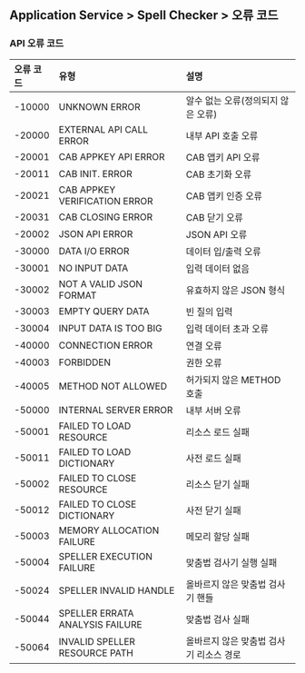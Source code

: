## Application Service > Spell Checker > 오류 코드

### API 오류 코드

| 오류 코드 | 유형 | 설명 |
|:---|:---|:---|
| -10000 | UNKNOWN ERROR | 알수 없는 오류(정의되지 않은 오류) |
| -20000 | EXTERNAL API CALL ERROR | 내부 API 호출 오류 |
| -20001 | CAB APPKEY API ERROR | CAB 앱키 API 오류 |
| -20011 | CAB INIT. ERROR | CAB 초기화 오류 |
| -20021 | CAB APPKEY VERIFICATION ERROR | CAB 앱키 인증 오류 |
| -20031 | CAB CLOSING ERROR | CAB 닫기 오류 |
| -20002 | JSON API ERROR | JSON API 오류 |
| -30000 | DATA I/O ERROR | 데이터 입/출력 오류 |
| -30001 | NO INPUT DATA | 입력 데이터 없음 |
| -30002 | NOT A VALID JSON FORMAT | 유효하지 않은 JSON 형식 |
| -30003 | EMPTY QUERY DATA | 빈 질의 입력 |
| -30004 | INPUT DATA IS TOO BIG | 입력 데이터 초과 오류 |
| -40000 | CONNECTION ERROR | 연결 오류 |
| -40003 | FORBIDDEN | 권한 오류 |
| -40005 | METHOD NOT ALLOWED | 허가되지 않은 METHOD 호출 |
| -50000 | INTERNAL SERVER ERROR | 내부 서버 오류 |
| -50001 | FAILED TO LOAD RESOURCE | 리소스 로드 실패 |
| -50011 | FAILED TO LOAD DICTIONARY | 사전 로드 실패 |
| -50002 | FAILED TO CLOSE RESOURCE | 리소스 닫기 실패 |
| -50012 | FAILED TO CLOSE DICTIONARY | 사전 닫기 실패 |
| -50003 | MEMORY ALLOCATION FAILURE | 메모리 할당 실패 |
| -50004 | SPELLER EXECUTION FAILURE | 맞춤법 검사기 실행 실패 |
| -50024 | SPELLER INVALID HANDLE | 올바르지 않은 맞춤법 검사기 핸들 |
| -50044 | SPELLER ERRATA ANALYSIS FAILURE | 맞춤법 검사 실패 |
| -50064 | INVALID SPELLER RESOURCE PATH | 올바르지 않은 맞춤법 검사기 리소스 경로 |